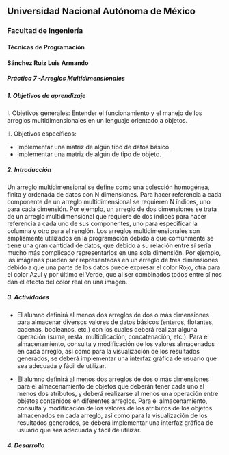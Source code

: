 ## Universidad Nacional Autónoma de México
### Facultad de Ingeniería
#### Técnicas de Programación
#### Sánchez Ruiz Luis Armando
##### Práctica 7 -Arreglos Multidimensionales


##### 1. Objetivos de aprendizaje
 
I. Objetivos generales:  Entender el funcionamiento y el manejo de los arreglos
multidimensionales en un lenguaje orientado a objetos. 
 
 
II. Objetivos específicos:
 
* Implementar una matriz de algún tipo de datos básico. 
* Implementar una matriz de algún de tipo de objeto.

##### 2. Introducción

Un arreglo multidimensional se define como una colección homogénea, finita y ordenada
de datos con N dimensiones. Para hacer referencia a cada componente de un arreglo
multidimensional se requieren N índices, uno para cada dimensión. Por ejemplo, un arreglo
de dos dimensiones se trata de un arreglo multidimensional que requiere de dos índices para
hacer referencia a cada uno de sus componentes, uno para especificar la columna y otro
para el renglón.
Los arreglos multidimensionales son ampliamente utilizados en la programación debido a
que comúnmente se tiene una gran cantidad de datos, que debido a su relación entre sí sería
mucho más complicado representarlos en una sola dimensión. Por ejemplo, las imágenes
pueden ser representadas en un arreglo de tres dimensiones debido a que una parte de los
datos puede expresar el color Rojo, otra para el color Azul y por último el Verde, que al ser
combinados todos entre sí nos dan el efecto del color real en una imagen.

##### 3. Actividades

* El alumno definirá al menos dos arreglos de dos o más dimensiones para
almacenar diversos valores de datos básicos (enteros, flotantes, cadenas,
booleanos, etc.) con los cuales deberá realizar alguna operación (suma, resta,
multiplicación, concatenación, etc.).
Para el almacenamiento, consulta y modificación de los valores almacenados en
cada arreglo, así como para la visualización de los resultados generados, se
deberá implementar una interfaz gráfica de usuario que sea adecuada y fácil de
utilizar.

* El alumno definirá al menos dos arreglos de dos o más dimensiones para el
almacenamiento de objetos que deberán tener cada uno al menos dos atributos,
y deberá realizarse al menos una operación entre objetos contenidos en
diferentes arreglos.
Para el almacenamiento, consulta y modificación de los valores de los atributos
de los objetos almacenados en cada arreglo, así como para la visualización de
los resultados generados, se deberá implementar una interfaz gráfica de usuario
que sea adecuada y fácil de utilizar.

##### 4. Desarrollo
